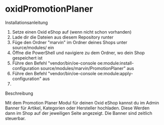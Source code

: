 # oxidPromotionPlaner

Installationsanleitung

1. Setze einen Oxid eShop auf (wenn nicht schon vorhanden)
2. Lade dir die Dateien aus diesem Repository runter
3. Füge den Ordner "marvin" im Ordner deines Shops unter source/modules/ ein
4. Öffne die PowerShell und navigiere zu dem Ordner, wo dein Shop gespeichert ist
5. Führe den Befehl "vendor/bin/oe-console oe:module:install-configuration source/modules/marvin/PromotionPlaner" aus
6. Führe den Befehl "vendor/bin/oe-console oe:module:apply-configuration" aus
7. 

Beschreibung

Mit dem Promotion Planer Modul für deinen Oxid eShop kannst du im Admin Banner für Artikel, Kategorien oder Hersteller hochladen. Diese Werden dann im Shop auf der 
jeweiligen Seite angezeigt. Die Banner sind zeitlich steuerbar.
